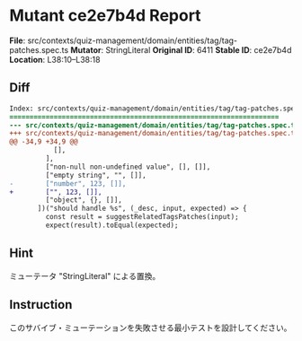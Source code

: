 # Mutant ce2e7b4d Report

**File**: src/contexts/quiz-management/domain/entities/tag/tag-patches.spec.ts
**Mutator**: StringLiteral
**Original ID**: 6411
**Stable ID**: ce2e7b4d
**Location**: L38:10–L38:18

## Diff

```diff
Index: src/contexts/quiz-management/domain/entities/tag/tag-patches.spec.ts
===================================================================
--- src/contexts/quiz-management/domain/entities/tag/tag-patches.spec.ts	original
+++ src/contexts/quiz-management/domain/entities/tag/tag-patches.spec.ts	mutated #6411
@@ -34,9 +34,9 @@
           [],
         ],
         ["non-null non-undefined value", [], []],
         ["empty string", "", []],
-        ["number", 123, []],
+        ["", 123, []],
         ["object", {}, []],
       ])("should handle %s", (_desc, input, expected) => {
         const result = suggestRelatedTagsPatches(input);
         expect(result).toEqual(expected);
```

## Hint

ミューテータ "StringLiteral" による置換。

## Instruction

このサバイブ・ミューテーションを失敗させる最小テストを設計してください。
